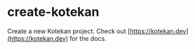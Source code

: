 # create-kotekan

Create a new Kotekan project. Check out [https://kotekan.dev](https://kotekan.dev) for the docs.
